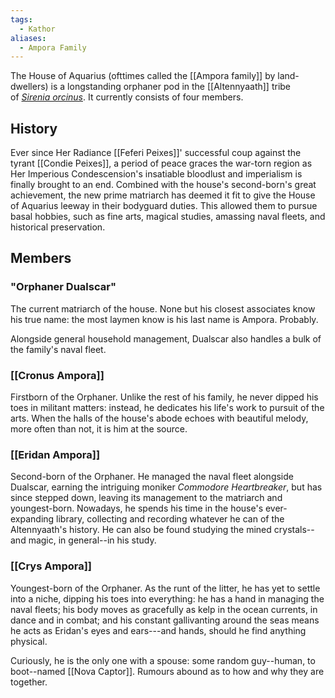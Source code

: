 ```yaml
---
tags:
  - Kathor
aliases:
  - Ampora Family
---
```



The House of Aquarius (ofttimes called the [[Ampora family]] by land-dwellers) is a longstanding orphaner pod in the [[Altennyaath]] tribe of [_Sirenia orcinus_](https://talesofrelea.fandom.com/wiki/Sirens#Sirenia_orcinus "Sirens"). It currently consists of four members.

## History

Ever since Her Radiance [[Feferi Peixes]]' successful coup against the tyrant [[Condie Peixes]], a period of peace graces the war-torn region as Her Imperious Condescension's insatiable bloodlust and imperialism is finally brought to an end. Combined with the house's second-born's great achievement, the new prime matriarch has deemed it fit to give the House of Aquarius leeway in their bodyguard duties. This allowed them to pursue basal hobbies, such as fine arts, magical studies, amassing naval fleets, and historical preservation.

## Members

### "Orphaner Dualscar"

The current matriarch of the house. None but his closest associates know his true name: the most laymen know is his last name is Ampora. Probably.

Alongside general household management, Dualscar also handles a bulk of the family's naval fleet.

### [[Cronus Ampora]]

Firstborn of the Orphaner. Unlike the rest of his family, he never dipped his toes in militant matters: instead, he dedicates his life's work to pursuit of the arts. When the halls of the house's abode echoes with beautiful melody, more often than not, it is him at the source.

### [[Eridan Ampora]]

Second-born of the Orphaner. He managed the naval fleet alongside Dualscar, earning the intriguing moniker _Commodore Heartbreaker_, but has since stepped down, leaving its management to the matriarch and youngest-born. Nowadays, he spends his time in the house's ever-expanding library, collecting and recording whatever he can of the Altennyaath's history. He can also be found studying the mined crystals--and magic, in general--in his study.

### [[Crys Ampora]]

Youngest-born of the Orphaner. As the runt of the litter, he has yet to settle into a niche, dipping his toes into everything: he has a hand in managing the naval fleets; his body moves as gracefully as kelp in the ocean currents, in dance and in combat; and his constant gallivanting around the seas means he acts as Eridan's eyes and ears---and hands, should he find anything physical.

Curiously, he is the only one with a spouse: some random guy--human, to boot--named [[Nova Captor]]. Rumours abound as to how and why they are together.